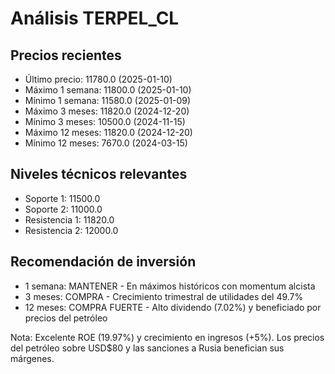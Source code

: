 # Análisis TERPEL_CL

## Precios recientes
- Último precio: 11780.0 (2025-01-10)
- Máximo 1 semana: 11800.0 (2025-01-10)
- Mínimo 1 semana: 11580.0 (2025-01-09)
- Máximo 3 meses: 11820.0 (2024-12-20)
- Mínimo 3 meses: 10500.0 (2024-11-15)
- Máximo 12 meses: 11820.0 (2024-12-20)
- Mínimo 12 meses: 7670.0 (2024-03-15)

## Niveles técnicos relevantes
- Soporte 1: 11500.0
- Soporte 2: 11000.0
- Resistencia 1: 11820.0
- Resistencia 2: 12000.0

## Recomendación de inversión
- 1 semana: MANTENER - En máximos históricos con momentum alcista
- 3 meses: COMPRA - Crecimiento trimestral de utilidades del 49.7%
- 12 meses: COMPRA FUERTE - Alto dividendo (7.02%) y beneficiado por precios del petróleo

Nota: Excelente ROE (19.97%) y crecimiento en ingresos (+5%). Los precios del petróleo sobre USD$80 y las sanciones a Rusia benefician sus márgenes.
